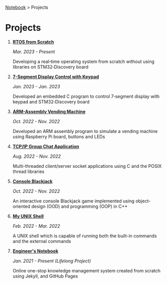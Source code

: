 <a href="../">Notebook</a> > Projects

# Projects



1. **<a href="./rtos-from-scratch">RTOS from Scratch</a>** 

   *Mar. 2023 - Present*

   Developing a real‐time operating system from scratch without using libraries on STM32‐Discovery board

2. **<a href="./7-segment-display-control-with-keypad">7-Segment Display Control with Keypad</a>**

   *Jan. 2023 - Jan. 2023*

   Developed an embedded C program to control 7‐segment display with keypad and STM32‐Discovery board

3. **<a href="./arm-assembly-vending-machine">ARM-Assembly Vending Machine</a>**

   *Oct. 2022 - Nov. 2022*

   Developed an ARM assembly program to simulate a vending machine using Raspberry Pi board, buttons and LEDs

4. **<a href="./tcpip-group-chat-application">TCP/IP Group Chat Application</a>**

   *Aug. 2022 - Nov. 2022*

   Multi-threaded client/server socket applications using C and the POSIX thread libraries

5. **<a href="./console-blackjack">Console Blackjack</a>**

   *Oct. 2022 - Nov. 2022*

   An interactive console Blackjack game implemented using object-oriented design (OOD) and programming (OOP) in C++

6. **<a href="./my-unix-shell">My UNIX Shell</a>**

   *Feb. 2022 - Mar. 2022*

   A UNIX shell which is capable of running both the built-in commands and the external commands

7. **<a href="./engineers-notebook">Engineer's Notebook</a>**

   *Jan. 2021 - Present (Lifelong Project)*

   Online one-stop knowledge management system created from scratch using Jekyll, and GitHub Pages
